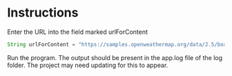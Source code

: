 # Instructions
Enter the URL into the field marked urlForContent
```Java
String urlForContent = "https://samples.openweathermap.org/data/2.5/box/city?bbox=12,32,15,37,10&appid=b6907d289e10d714a6e88b30761fae22";
```
Run the program. The output should be present in the app.log file of the log folder. The project may need updating for this to appear.
